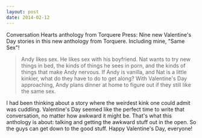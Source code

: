 ```yaml
---
layout: post
date: 2014-02-12
---
```


Conversation Hearts anthology from Torquere Press: Nine new Valentine's Day stories in this new anthology from Torquere. Including mine, "Same Sex"!

>Andy likes sex. He likes sex with his boyfriend. Nat wants to try new things in bed, the kinds of things he sees in porn, and the kinds of things that make Andy nervous. If Andy is vanilla, and Nat is a little kinkier, what do they have to do to get along? With Valentine's Day approaching, Andy plans dinner at home to figure out if they still like the same sex.

I had been thinking about a story where the weirdest kink one could admit was cuddling. Valentine's Day seemed like the perfect time to write that conversation, no matter how awkward it might be. That's what this anthology is about: talking and getting the awkward stuff out in the open. So the guys can get down to the good stuff. Happy Valentine's Day, everyone!
